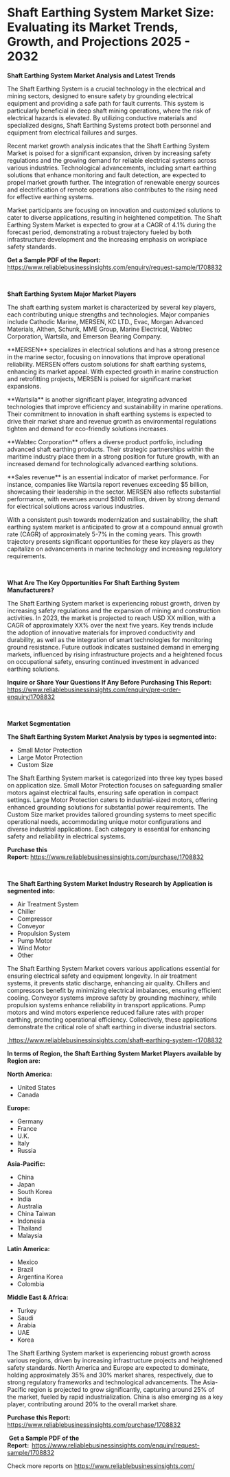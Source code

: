 <p><h1>Shaft Earthing System Market Size: Evaluating its Market Trends, Growth, and Projections 2025 - 2032</h1></p><p><strong>Shaft Earthing System Market Analysis and Latest Trends</strong></p>
<p><p>The Shaft Earthing System is a crucial technology in the electrical and mining sectors, designed to ensure safety by grounding electrical equipment and providing a safe path for fault currents. This system is particularly beneficial in deep shaft mining operations, where the risk of electrical hazards is elevated. By utilizing conductive materials and specialized designs, Shaft Earthing Systems protect both personnel and equipment from electrical failures and surges.</p><p>Recent market growth analysis indicates that the Shaft Earthing System Market is poised for a significant expansion, driven by increasing safety regulations and the growing demand for reliable electrical systems across various industries. Technological advancements, including smart earthing solutions that enhance monitoring and fault detection, are expected to propel market growth further. The integration of renewable energy sources and electrification of remote operations also contributes to the rising need for effective earthing systems.</p><p>Market participants are focusing on innovation and customized solutions to cater to diverse applications, resulting in heightened competition. The Shaft Earthing System Market is expected to grow at a CAGR of 4.1% during the forecast period, demonstrating a robust trajectory fueled by both infrastructure development and the increasing emphasis on workplace safety standards.</p></p>
<p><strong>Get a Sample PDF of the Report:&nbsp;</strong> <a href="https://www.reliablebusinessinsights.com/enquiry/request-sample/1708832?utm_campaign=1581&utm_medium=2&utm_source=Github&utm_content=ia&utm_term=27032025&utm_id=shaft-earthing-system">https://www.reliablebusinessinsights.com/enquiry/request-sample/1708832</a></p>
<p>&nbsp;</p>
<p><strong>Shaft Earthing System Major Market Players</strong></p>
<p><p>The shaft earthing system market is characterized by several key players, each contributing unique strengths and technologies. Major companies include Cathodic Marine, MERSEN, KC LTD., Evac, Morgan Advanced Materials, Althen, Schunk, MME Group, Marine Electrical, Wabtec Corporation, Wartsila, and Emerson Bearing Company. </p><p>**MERSEN** specializes in electrical solutions and has a strong presence in the marine sector, focusing on innovations that improve operational reliability. MERSEN offers custom solutions for shaft earthing systems, enhancing its market appeal. With expected growth in marine construction and retrofitting projects, MERSEN is poised for significant market expansions.</p><p>**Wartsila** is another significant player, integrating advanced technologies that improve efficiency and sustainability in marine operations. Their commitment to innovation in shaft earthing systems is expected to drive their market share and revenue growth as environmental regulations tighten and demand for eco-friendly solutions increases.</p><p>**Wabtec Corporation** offers a diverse product portfolio, including advanced shaft earthing products. Their strategic partnerships within the maritime industry place them in a strong position for future growth, with an increased demand for technologically advanced earthing solutions.</p><p>**Sales revenue** is an essential indicator of market performance. For instance, companies like Wartsila report revenues exceeding $5 billion, showcasing their leadership in the sector. MERSEN also reflects substantial performance, with revenues around $800 million, driven by strong demand for electrical solutions across various industries.</p><p>With a consistent push towards modernization and sustainability, the shaft earthing system market is anticipated to grow at a compound annual growth rate (CAGR) of approximately 5-7% in the coming years. This growth trajectory presents significant opportunities for these key players as they capitalize on advancements in marine technology and increasing regulatory requirements.</p></p>
<p>&nbsp;</p>
<p><strong>What Are The Key Opportunities For Shaft Earthing System Manufacturers?</strong></p>
<p><p>The Shaft Earthing System market is experiencing robust growth, driven by increasing safety regulations and the expansion of mining and construction activities. In 2023, the market is projected to reach USD XX million, with a CAGR of approximately XX% over the next five years. Key trends include the adoption of innovative materials for improved conductivity and durability, as well as the integration of smart technologies for monitoring ground resistance. Future outlook indicates sustained demand in emerging markets, influenced by rising infrastructure projects and a heightened focus on occupational safety, ensuring continued investment in advanced earthing solutions.</p></p>
<p><strong>Inquire or Share Your Questions If Any Before Purchasing This Report:</strong> <a href="https://www.reliablebusinessinsights.com/enquiry/pre-order-enquiry/1708832?utm_campaign=1581&utm_medium=2&utm_source=Github&utm_content=ia&utm_term=27032025&utm_id=shaft-earthing-system">https://www.reliablebusinessinsights.com/enquiry/pre-order-enquiry/1708832</a></p>
<p>&nbsp;</p>
<p><strong>Market Segmentation</strong></p>
<p><strong>The Shaft Earthing System Market Analysis by types is segmented into:</strong></p>
<p><ul><li>Small Motor Protection</li><li>Large Motor Protection</li><li>Custom Size</li></ul></p>
<p><p>The Shaft Earthing System market is categorized into three key types based on application size. Small Motor Protection focuses on safeguarding smaller motors against electrical faults, ensuring safe operation in compact settings. Large Motor Protection caters to industrial-sized motors, offering enhanced grounding solutions for substantial power requirements. The Custom Size market provides tailored grounding systems to meet specific operational needs, accommodating unique motor configurations and diverse industrial applications. Each category is essential for enhancing safety and reliability in electrical systems.</p></p>
<p><strong>Purchase this Report:&nbsp;</strong><a href="https://www.reliablebusinessinsights.com/purchase/1708832?utm_campaign=1581&utm_medium=2&utm_source=Github&utm_content=ia&utm_term=27032025&utm_id=shaft-earthing-system">https://www.reliablebusinessinsights.com/purchase/1708832</a></p>
<p>&nbsp;</p>
<p><strong>The Shaft Earthing System Market Industry Research by Application is segmented into:</strong></p>
<p><ul><li>Air Treatment System</li><li>Chiller</li><li>Compressor</li><li>Conveyor</li><li>Propulsion System</li><li>Pump Motor</li><li>Wind Motor</li><li>Other</li></ul></p>
<p><p>The Shaft Earthing System Market covers various applications essential for ensuring electrical safety and equipment longevity. In air treatment systems, it prevents static discharge, enhancing air quality. Chillers and compressors benefit by minimizing electrical imbalances, ensuring efficient cooling. Conveyor systems improve safety by grounding machinery, while propulsion systems enhance reliability in transport applications. Pump motors and wind motors experience reduced failure rates with proper earthing, promoting operational efficiency. Collectively, these applications demonstrate the critical role of shaft earthing in diverse industrial sectors.</p></p>
<p><a href="https://www.reliablebusinessinsights.com/shaft-earthing-system-r1708832?utm_campaign=1581&utm_medium=2&utm_source=Github&utm_content=ia&utm_term=27032025&utm_id=shaft-earthing-system">&nbsp;https://www.reliablebusinessinsights.com/shaft-earthing-system-r1708832</a></p>
<p><strong>In terms of Region, the Shaft Earthing System Market Players available by Region are:</strong></p>
<p>
    <p> <strong> North America: </strong>
        <ul>
            <li>United States</li>
            <li>Canada</li>
        </ul>
        </p> 
    <p> <strong> Europe: </strong>
        <ul>
            <li>Germany</li>
            <li>France</li>
            <li>U.K.</li>
            <li>Italy</li>
            <li>Russia</li>
        </ul>
        </p> 
    <p> <strong> Asia-Pacific: </strong>
        <ul>
            <li>China</li>
            <li>Japan</li>
            <li>South Korea</li>
            <li>India</li>
            <li>Australia</li>
            <li>China Taiwan</li>
            <li>Indonesia</li>
            <li>Thailand</li>
            <li>Malaysia</li>
        </ul>
        </p> 
    <p> <strong> Latin America: </strong>
        <ul>
            <li>Mexico</li>
            <li>Brazil</li>
            <li>Argentina Korea</li>
            <li>Colombia</li>
        </ul>
        </p> 
    <p> <strong> Middle East & Africa: </strong>
        <ul>
            <li>Turkey</li>
            <li>Saudi</li>
            <li>Arabia</li>
            <li>UAE</li>
            <li>Korea</li>
        </ul>
    </p>
    </p>
<p><p>The Shaft Earthing System market is experiencing robust growth across various regions, driven by increasing infrastructure projects and heightened safety standards. North America and Europe are expected to dominate, holding approximately 35% and 30% market shares, respectively, due to strong regulatory frameworks and technological advancements. The Asia-Pacific region is projected to grow significantly, capturing around 25% of the market, fueled by rapid industrialization. China is also emerging as a key player, contributing around 20% to the overall market share.</p></p>
<p><strong>Purchase this Report: </strong><a href="https://www.reliablebusinessinsights.com/purchase/1708832?utm_campaign=1581&utm_medium=2&utm_source=Github&utm_content=ia&utm_term=27032025&utm_id=shaft-earthing-system">https://www.reliablebusinessinsights.com/purchase/1708832</a></p>
<p>&nbsp;<strong>Get a Sample PDF of the Report:&nbsp;&nbsp;</strong><a href="https://www.reliablebusinessinsights.com/enquiry/request-sample/1708832?utm_campaign=1581&utm_medium=2&utm_source=Github&utm_content=ia&utm_term=27032025&utm_id=shaft-earthing-system">https://www.reliablebusinessinsights.com/enquiry/request-sample/1708832</a></p>
<p><strong></strong></p>
<p>Check more reports on <a href="https://www.reliablebusinessinsights.com/?utm_campaign=1581&utm_medium=2&utm_source=Github&utm_content=ia&utm_term=27032025&utm_id=shaft-earthing-system">https://www.reliablebusinessinsights.com/</a></p>